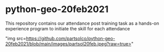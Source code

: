 # python-geo-20feb2021
This repository contains our attendance post training task as a hands-on experience program to initiate the skill for each attendance

"img src=https://github.com/partsolco/python-geo-20feb2021/blob/main/images/partsol20feb.jpeg?raw=true>"
